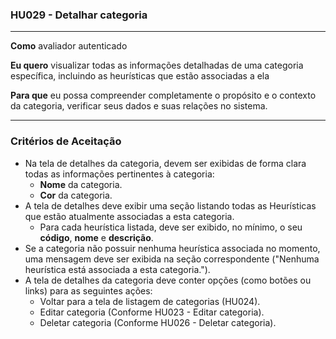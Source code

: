 ### HU029 - Detalhar categoria

---

**Como** avaliador autenticado

**Eu quero** visualizar todas as informações detalhadas de uma categoria específica, incluindo as heurísticas que estão associadas a ela

**Para que** eu possa compreender completamente o propósito e o contexto da categoria, verificar seus dados e suas relações no sistema.

---

### Critérios de Aceitação

- Na tela de detalhes da categoria, devem ser exibidas de forma clara todas as informações pertinentes à categoria:
  - **Nome** da categoria.
  - **Cor** da categoria.
- A tela de detalhes deve exibir uma seção listando todas as Heurísticas que estão atualmente associadas a esta categoria.
  - Para cada heurística listada, deve ser exibido, no mínimo, o seu **código**, **nome** e **descrição**.
- Se a categoria não possuir nenhuma heurística associada no momento, uma mensagem deve ser exibida na seção correspondente ("Nenhuma heurística está associada a esta categoria.").
- A tela de detalhes da categoria deve conter opções (como botões ou links) para as seguintes ações:
  - Voltar para a tela de listagem de categorias (HU024).
  - Editar categoria (Conforme HU023 - Editar categoria).
  - Deletar categoria (Conforme HU026 - Deletar categoria).
